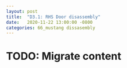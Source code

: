 ```yaml
---
layout: post
title:  "D3.1: RHS Door disassembly"
date:   2020-11-22 13:00:00 -0800
categories: 66_mustang dissasembly
---
```


# TODO: Migrate content
